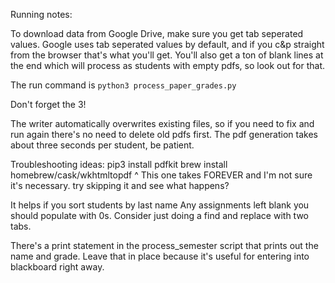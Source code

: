 Running notes:

To download data from Google Drive, make sure you get tab seperated values. Google uses tab seperated values by default, and if you c&p straight from the browser that's what you'll get. You'll also get a ton of blank lines at the end which will process as students with empty pdfs, so look out for that.

The run command is
`python3 process_paper_grades.py`

Don't forget the 3!

The writer automatically overwrites existing files, so if you need to fix and run again there's no need to delete old pdfs first. The pdf generation takes about three seconds per student, be patient. 


Troubleshooting ideas:
pip3 install pdfkit
brew install homebrew/cask/wkhtmltopdf
^ This one takes FOREVER and I'm not sure it's necessary. try skipping it and see what happens?


It helps if you sort students by last name
Any assignments left blank you should populate with 0s. Consider just doing a find and replace with two tabs.

There's a print statement in the process_semester script that prints out the name and grade. Leave that in place because it's useful for entering into blackboard right away.